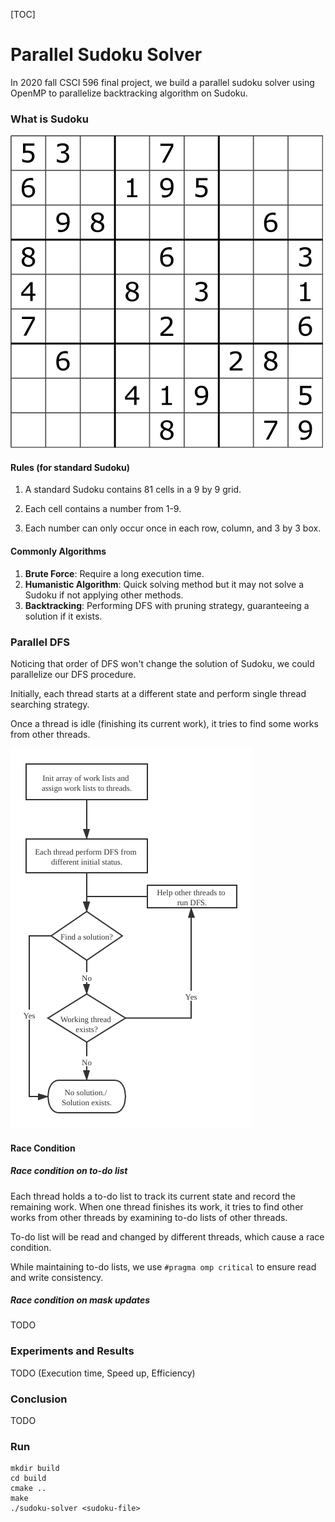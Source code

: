 [TOC]

# Parallel Sudoku Solver

In 2020 fall CSCI 596 final project, we build a parallel sudoku solver using OpenMP to parallelize backtracking algorithm on Sudoku.



### What is Sudoku
![standard-sudoku-example-from-wiki](pic/sudoku-example.png)
#### Rules (for standard Sudoku)

1. A standard Sudoku contains 81 cells in a 9 by 9 grid. 

2. Each cell contains a number from 1-9. 

3. Each number can only occur once in each row, column, and 3 by 3 box.

#### Commonly Algorithms

1. **Brute Force**: Require a long execution time.
2. **Humanistic Algorithm**: Quick solving method but it may not solve a Sudoku if not applying other methods.
3. **Backtracking**: Performing DFS with pruning strategy, guaranteeing a solution if it exists.



### Parallel DFS

Noticing that order of DFS won't change the solution of Sudoku, we could parallelize our DFS procedure.

Initially, each thread starts at a different state and perform single thread searching strategy.

Once a thread is idle (finishing its current work), it tries to find some works from other threads.

![parallel-dfs](pic/parallel-dfs.png)



#### Race Condition

##### Race condition on to-do list

Each thread holds a to-do list to track its current state and record the remaining work. When one thread finishes its work, it tries to find other works from other threads by examining to-do lists of other threads.

To-do list will be read and changed by different threads, which cause a race condition.

While maintaining to-do lists, we use `#pragma omp critical` to ensure read and write consistency.

##### Race condition on mask updates

TODO



### Experiments and Results

TODO (Execution time, Speed up, Efficiency)





### Conclusion

TODO



### Run

```shell
mkdir build
cd build
cmake ..
make
./sudoku-solver <sudoku-file>
```

